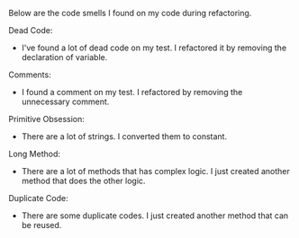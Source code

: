 Below are the code smells I found on my code during refactoring.

Dead Code:
- I've found a lot of dead code on my test. I refactored it by removing the declaration of variable.

Comments:
- I found a comment on my test. I refactored by removing the unnecessary comment.

Primitive Obsession:
- There are a lot of strings. I converted them to constant.

Long Method:
- There are a lot of methods that has complex logic. I just created another method that does the other logic.

Duplicate Code:
- There are some duplicate codes. I just created another method that can be reused.